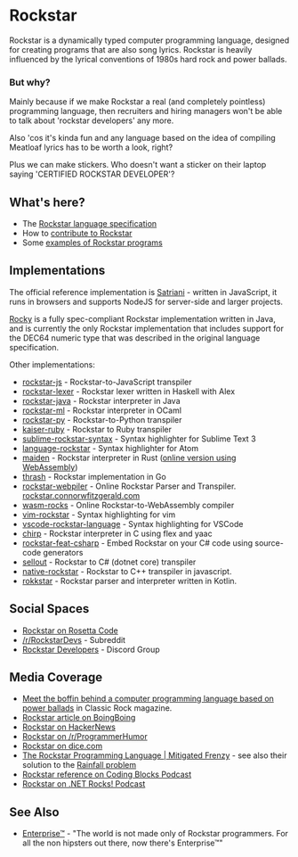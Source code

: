 # Rockstar

Rockstar is a dynamically typed computer programming language, designed for creating programs that are also song lyrics. Rockstar is heavily influenced by the lyrical conventions of 1980s hard rock and power ballads.

### But why?

Mainly because if we make Rockstar a real (and completely pointless) programming language, then recruiters and hiring managers won't be able to talk about 'rockstar developers' any more.

Also 'cos it's kinda fun and any language based on the idea of compiling Meatloaf lyrics has to be worth a look, right?

Plus we can make stickers. Who doesn't want a sticker on their laptop saying 'CERTIFIED ROCKSTAR DEVELOPER'?

## What's here?

* The [Rockstar language specification](spec.md)
* How to [contribute to Rockstar](CONTRIBUTING.md)
* Some [examples of Rockstar programs](examples/README.md)

## Implementations

The official reference implementation is [Satriani](https://github.com/RockstarLang/rockstar/tree/master/satriani) - written in JavaScript, it runs in browsers and supports NodeJS for server-side and larger projects.

[Rocky](https://github.com/gaborsch/rocky) is a fully spec-compliant Rockstar implementation written in Java, and is currently the only Rockstar implementation that includes support for the DEC64 numeric type that was described in the original language specification.

Other implementations:

* [rockstar-js](https://github.com/wolfgang42/rockstar-js) - Rockstar-to-JavaScript transpiler
* [rockstar-lexer](https://github.com/aitorres/rockstar-lexer) - Rockstar lexer written in Haskell with Alex
* [rockstar-java](https://github.com/nbrevu/rockstar-java) - Rockstar interpreter in Java
* [rockstar-ml](https://github.com/lkwq007/rockstar-ml) - Rockstar interpreter in OCaml
* [rockstar-py](https://github.com/yanorestes/rockstar-py) - Rockstar-to-Python transpiler
* [kaiser-ruby](https://github.com/marcinruszkiewicz/kaiser-ruby) - Rockstar to Ruby transpiler
* [sublime-rockstar-syntax](https://github.com/paxromana96/sublime-rockstar-syntax) - Syntax highlighter for Sublime Text 3
* [language-rockstar](https://github.com/thestd/language-rockstar) - Syntax highlighter for Atom
* [maiden](https://github.com/palfrey/maiden) - Rockstar interpreter in Rust ([online version using WebAssembly](https://palfrey.github.io/maiden/))
* [thrash](https://github.com/young-steveo/thrash) - Rockstar implementation in Go
* [rockstar-webpiler](https://github.com/cwfitzgerald/rockstar-webpiler) - Online Rockstar Parser and Transpiler. [rockstar.connorwfitzgerald.com](https://rockstar.connorwfitzgerald.com)
* [wasm-rocks](https://github.com/boyanio/wasm-rocks) - Online Rockstar-to-WebAssembly compiler
* [vim-rockstar](https://github.com/sirosen/vim-rockstar) - Syntax highlighting for vim
* [vscode-rockstar-language](https://github.com/ra100/vscode-rockstar-language) - Syntax highlighting for VSCode
* [chirp](https://github.com/Suloch/chirp) - Rockstar interpreter in C using flex and yaac
* [rockstar-feat-csharp](https://github.com/theolivenbaum/rockstar-feat-csharp) - Embed Rockstar on your C# code using source-code generators
* [sellout](https://github.com/davidadsit/sellout) - Rockstar to C# (dotnet core) transpiler
* [native-rockstar](https://github.com/gillesdami/native-rockstar) - Rockstar to C++ transpiler in javascript.
* [rokkstar](https://github.com/ascheja/rokkstar) - Rockstar parser and interpreter written in Kotlin.

## Social Spaces
* [Rockstar on Rosetta Code](http://www.rosettacode.org/wiki/Category:Rockstar)
* [/r/RockstarDevs](https://www.reddit.com/r/RockstarDevs/) - Subreddit
* [Rockstar Developers](https://discordapp.com/invite/xsQK7UU) - Discord Group

## Media Coverage
* [Meet the boffin behind a computer programming language based on power ballads](https://www.loudersound.com/features/meet-the-boffin-behind-a-computer-programming-language-based-on-power-ballads) in Classic Rock magazine.
* [Rockstar article on BoingBoing](https://boingboing.net/2018/07/25/hello-cleveland-world.html)
* [Rockstar on HackerNews](https://news.ycombinator.com/item?id=17585589)
* [Rockstar on /r/ProgrammerHumor](https://www.reddit.com/r/ProgrammerHumor/comments/934uvw/why_yes_i_am_a_certified_rockstar_developer/)
* [Rockstar on dice.com](https://insights.dice.com/2018/07/27/rockstar-programming-language-developers/)
* [The Rockstar Programming Language | Mitigated Frenzy](https://bparsia.wordpress.com/2018/09/11/the-rockstar-programming-language/) - see also their solution to the [Rainfall problem](https://bparsia.wordpress.com/2018/09/12/rockstar-rainfall-problem/#comment-1624)
* [Rockstar reference on Coding Blocks Podcast](https://www.codingblocks.net/podcast/lightning-talks/)
* [Rockstar on .NET Rocks! Podcast](https://www.dotnetrocks.com/?show=1636)

## See Also

* [Enterprise™](https://github.com/joaomilho/Enterprise) - "The world is not made only of Rockstar programmers. For all the non hipsters out there, now there's Enterprise™"
